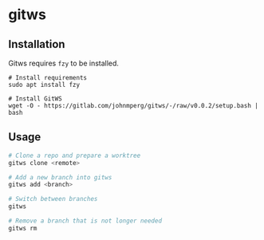 # gitws

## Installation

Gitws requires `fzy` to be installed.

```
# Install requirements
sudo apt install fzy

# Install GitWS
wget -O - https://gitlab.com/johnmperg/gitws/-/raw/v0.0.2/setup.bash | bash
```

## Usage

```bash
# Clone a repo and prepare a worktree
gitws clone <remote>

# Add a new branch into gitws
gitws add <branch>

# Switch between branches
gitws

# Remove a branch that is not longer needed
gitws rm
```
